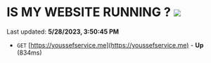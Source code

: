 # IS MY WEBSITE RUNNING ? [![](https://img.shields.io/static/v1?label=Sponsor&message=%E2%9D%A4&logo=GitHub&color=%23fe8e86)](https://github.com/sponsors/<username>)

Last updated: **5/28/2023, 3:50:45 PM**

- `GET` [https://youssefservice.me](https://youssefservice.me) - **Up** (834ms)
